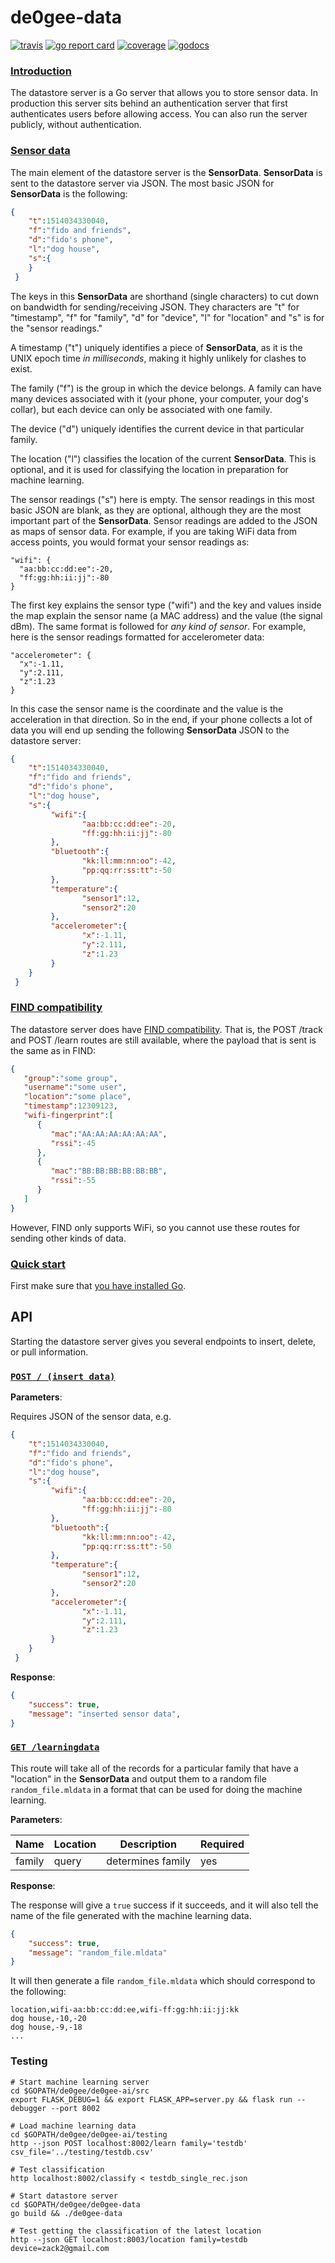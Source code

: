 # de0gee-data

[![travis](https://travis-ci.org/de0gee/de0gee-data.svg?branch=master)](https://travis-ci.org/de0gee/de0gee-data) 
[![go report card](https://goreportcard.com/badge/github.com/de0gee/de0gee-data)](https://goreportcard.com/report/github.com/de0gee/de0gee-data) 
[![coverage](https://img.shields.io/badge/coverage-94%25-brightgreen.svg)](https://gocover.io/github.com/de0gee/de0gee-data)
[![godocs](https://godoc.org/github.com/de0gee/de0gee-data?status.svg)](https://godoc.org/github.com/de0gee/de0gee-data) 

<h3 class="section-head" id="intro"><a href="#intro">Introduction</a></h3>

The datastore server is a Go server that allows you to store sensor data. In production this server sits behind an authentication server that first authenticates users before allowing access. You can also run the server publicly, without authentication.

<h3 class="section-head" id="sensor"><a href="#sensor">Sensor data</a></h3>

The main element of the datastore server is the **SensorData**. **SensorData** is sent to the datastore server via JSON. The most basic JSON for **SensorData** is the following:

```json
{
    "t":1514034330040,
    "f":"fido and friends",
    "d":"fido's phone",
    "l":"dog house",
    "s":{     
    }
 }
```

The keys in this **SensorData** are shorthand (single characters) to cut down on bandwidth for sending/receiving JSON. They characters are "t" for "timestamp", "f" for "family", "d" for "device", "l" for "location" and "s" is for the "sensor readings." 

A timestamp ("t") uniquely identifies a piece of **SensorData**, as it is the UNIX epoch time *in milliseconds*, making it highly unlikely for clashes to exist. 

The family ("f") is the group in which the device belongs. A family can have many devices associated with it (your phone, your computer, your dog's collar), but each device can only be associated with one family.

The device ("d") uniquely identifies the current device in that particular family.

The location ("l") classifies the location of the current **SensorData**. This is optional, and it is used for classifying the location in preparation for machine learning.

The sensor readings ("s") here is empty. The sensor readings in this most basic JSON are blank, as they are optional, although they are the most important part of the **SensorData**. Sensor readings are added to the JSON as maps of sensor data. For example, if you are taking WiFi data from access points, you would format your sensor readings as:

``` 
"wifi": {
  "aa:bb:cc:dd:ee":-20,
  "ff:gg:hh:ii:jj":-80
}
```

The first key explains the sensor type ("wifi") and the key and values inside the map explain the sensor name (a MAC address) and the value (the signal dBm). The same format is followed for *any kind of sensor*. For example, here is the sensor readings formatted for accelerometer data:

```
"accelerometer": {
  "x":-1.11,
  "y":2.111,
  "z":1.23   
}
```

In this case the sensor name is the coordinate and the value is the acceleration in that direction. So in the end, if your phone collects a lot of data you will end up sending the following **SensorData** JSON to the datastore server:

```json
{
    "t":1514034330040,
    "f":"fido and friends",
    "d":"fido's phone",
    "l":"dog house",
    "s":{
         "wifi":{
                "aa:bb:cc:dd:ee":-20,
                "ff:gg:hh:ii:jj":-80
         },
         "bluetooth":{
                "kk:ll:mm:nn:oo":-42,
                "pp:qq:rr:ss:tt":-50        
         },
         "temperature":{
                "sensor1":12,
                "sensor2":20       
         },
         "accelerometer":{
                "x":-1.11,
                "y":2.111,
                "z":1.23   
         }      
    }
 }
```

<h3 class="section-head" id="find"><a href="#find">FIND compatibility</a></h3>

The datastore server does have [FIND compatibility](https://www.internalpositioning.com/api/#post-learn). That is, the POST /track and POST /learn routes are still available, where the payload that is sent is the same as in FIND:

```json
{
   "group":"some group",
   "username":"some user",
   "location":"some place",
   "timestamp":12309123,
   "wifi-fingerprint":[
      {
         "mac":"AA:AA:AA:AA:AA:AA",
         "rssi":-45
      },
      {
         "mac":"BB:BB:BB:BB:BB:BB",
         "rssi":-55
      }
   ]
}
```

However, FIND only supports WiFi, so you cannot use these routes for sending other kinds of data.

<h3 class="section-head" id="quick-start"><a href="#quick-start">Quick start</a></h3>

First make sure that [you have installed Go](/docs/quick-start/#install-go).

## API 

Starting the datastore server gives you several endpoints to insert, delete, or pull information.

<h3 class="section-head" id="post-slash"><a href="#post-slash"><code>POST / (insert data)</code></a></h3>

**Parameters**:

Requires JSON of the sensor data, e.g. 
```json
{
    "t":1514034330040,
    "f":"fido and friends",
    "d":"fido's phone",
    "l":"dog house",
    "s":{
         "wifi":{
                "aa:bb:cc:dd:ee":-20,
                "ff:gg:hh:ii:jj":-80
         },
         "bluetooth":{
                "kk:ll:mm:nn:oo":-42,
                "pp:qq:rr:ss:tt":-50        
         },
         "temperature":{
                "sensor1":12,
                "sensor2":20       
         },
         "accelerometer":{
                "x":-1.11,
                "y":2.111,
                "z":1.23   
         }      
    }
 }
```

**Response**:

```json
{
    "success": true,
    "message": "inserted sensor data",
}
```

<h3 class="section-head" id="get-learningdata"><a href="#get-learningdata"><code>GET /learningdata</code></a></h3>

This route will take all of the records for a particular family that have a "location" in the **SensorData** and output them to a random file `random_file.mldata` in a format that can be used for doing the machine learning.

**Parameters**:


| Name 	| Location 	| Description  	| Required 	|
|------	|----------	|--------------	|----------	|
| family|query     	|determines family| yes 	|

**Response**:

The response will give a `true` success if it succeeds, and it will also tell the name of the file generated with the machine learning data.

```json
{
    "success": true,
    "message": "random_file.mldata"
}
```

It will then generate a file `random_file.mldata` which should correspond to the following:

```
location,wifi-aa:bb:cc:dd:ee,wifi-ff:gg:hh:ii:jj:kk
dog house,-10,-20
dog house,-9,-18
...
```


### Testing


```
# Start machine learning server
cd $GOPATH/de0gee/de0gee-ai/src
export FLASK_DEBUG=1 && export FLASK_APP=server.py && flask run --debugger --port 8002

# Load machine learning data
cd $GOPATH/de0gee/de0gee-ai/testing
http --json POST localhost:8002/learn family='testdb' csv_file='../testing/testdb.csv'

# Test classification
http localhost:8002/classify < testdb_single_rec.json

# Start datastore server
cd $GOPATH/de0gee/de0gee-data
go build && ./de0gee-data

# Test getting the classification of the latest location
http --json GET localhost:8003/location family=testdb device=zack2@gmail.com
```